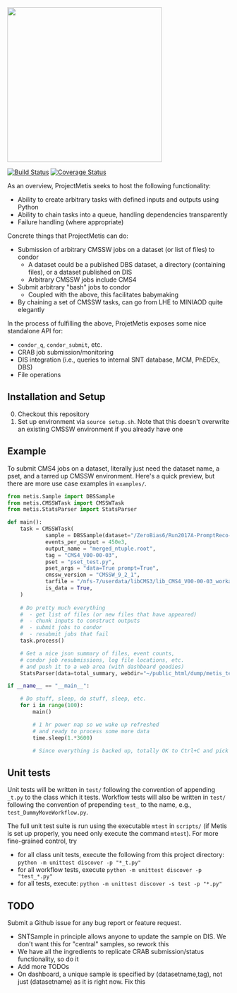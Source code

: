 <img src="http://i.imgur.com/oYKKgyW.png" width="350">

[![Build Status](https://travis-ci.org/aminnj/ProjectMetis.png)](https://travis-ci.org/aminnj/ProjectMetis)
[![Coverage Status](https://coveralls.io/repos/github/aminnj/ProjectMetis/badge.png)](https://coveralls.io/github/aminnj/ProjectMetis)

As an overview, ProjectMetis seeks to host the following functionality:
* Ability to create arbitrary tasks with defined inputs and outputs using Python
* Ability to chain tasks into a queue, handling dependencies transparently
* Failure handling (where appropriate)

Concrete things that ProjectMetis can do:
* Submission of arbitrary CMSSW jobs on a dataset (or list of files) to condor
  * A dataset could be a published DBS dataset, a directory (containing files), or a dataset published on DIS
  * Arbitrary CMSSW jobs include CMS4
* Submit arbitrary "bash" jobs to condor
  * Coupled with the above, this facilitates babymaking
* By chaining a set of CMSSW tasks, can go from LHE to MINIAOD quite elegantly

In the process of fulfilling the above, ProjetMetis exposes some nice standalone API for:
* `condor_q`, `condor_submit`, etc.
* CRAB job submission/monitoring
* DIS integration (i.e., queries to internal SNT database, MCM, PhEDEx, DBS)
* File operations

## Installation and Setup
0. Checkout this repository
1. Set up environment via `source setup.sh`. Note that this doesn't overwrite an existing CMSSW environment if you already have one

## Example
To submit CMS4 jobs on a dataset, literally just need the dataset name, a pset, and a tarred up CMSSW environment.
Here's a quick preview, but there are more use case examples in `examples/`.
```python
from metis.Sample import DBSSample
from metis.CMSSWTask import CMSSWTask
from metis.StatsParser import StatsParser

def main():
    task = CMSSWTask(
            sample = DBSSample(dataset="/ZeroBias6/Run2017A-PromptReco-v2/MINIAOD"),
            events_per_output = 450e3,
            output_name = "merged_ntuple.root",
            tag = "CMS4_V00-00-03",
            pset = "pset_test.py",
            pset_args = "data=True prompt=True",
            cmssw_version = "CMSSW_9_2_1",
            tarfile = "/nfs-7/userdata/libCMS3/lib_CMS4_V00-00-03_workaround.tar.gz",
            is_data = True,
    )
    
    # Do pretty much everything
    #  - get list of files (or new files that have appeared)
    #  - chunk inputs to construct outputs
    #  - submit jobs to condor
    #  - resubmit jobs that fail
    task.process()

    # Get a nice json summary of files, event counts, 
    # condor job resubmissions, log file locations, etc.
    # and push it to a web area (with dashboard goodies)
    StatsParser(data=total_summary, webdir="~/public_html/dump/metis_test/").do()

if __name__ == "__main__":

    # Do stuff, sleep, do stuff, sleep, etc.
    for i in range(100):
        main()

        # 1 hr power nap so we wake up refreshed
        # and ready to process some more data
        time.sleep(1.*3600)

        # Since everything is backed up, totally OK to Ctrl+C and pick up later
```


## Unit tests
Unit tests will be written in `test/` following the convention of appending `_t.py` to the class which it tests.
Workflow tests will also be written in `test/` following the convention of prepending `test_` to the name, e.g., `test_DummyMoveWorkflow.py`.

The full unit test suite is run using the executable `mtest` in `scripts/` (if Metis is set up properly, you need only execute the command `mtest`). For more fine-grained control, try
* for all class unit tests, execute the following from this project directory: `python -m unittest discover -p "*_t.py"`
* for all workflow tests, execute `python -m unittest discover -p "test_*.py"`
* for all tests, execute: `python -m unittest discover -s test -p "*.py"`

## TODO
Submit a Github issue for any bug report or feature request.

* SNTSample in principle allows anyone to update the sample on DIS. We don't want this for "central" samples, so rework this
* We have all the ingredients to replicate CRAB submission/status functionality, so do it
* Add more TODOs
* On dashboard, a unique sample is specified by (datasetname,tag), not just (datasetname) as it is right now. Fix this

